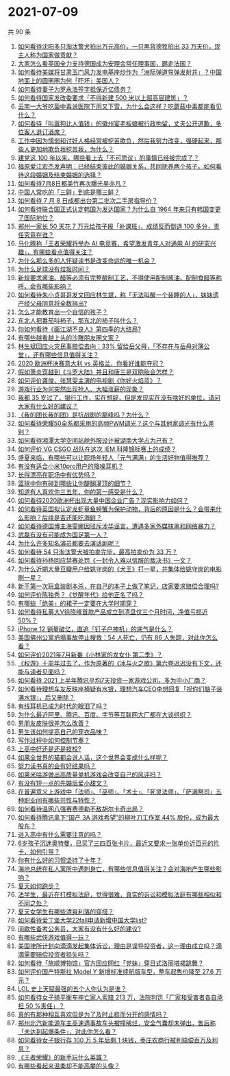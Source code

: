 # 2021-07-09

共 90 条

<!-- BEGIN -->
<!-- 最后更新时间 Fri Jul 09 2021 11:01:47 GMT+0800 (China Standard Time) -->

1. [如何看待沈阳多只淘汰警犬拍出万元高价，一只黑背德牧拍出 33
   万天价，现主人称为国家做贡献？](https://www.zhihu.com/question/470744876)
2. [大家怎么看英国全力支持德国成为安理会常任理事国，踢走法国？](https://www.zhihu.com/question/469971208)
3. [如何看待美媒将甘肃玉门风力发电基座炒作为「洲际弹道导弹发射井」？中国地面上的圆圈圈为何「吓坏」美国人？](https://www.zhihu.com/question/470699616)
4. [如何看待妻子为罗永浩签字担保近亿债务？](https://www.zhihu.com/question/470416301)
5. [如何看待国家发改委要求「不得新建 500 米以上超高层建筑」？](https://www.zhihu.com/question/470500743)
6. [云南一大爷吃菌中毒说医院下雨又下雪，为什么会这样？吃蘑菇中毒都能看见什么？](https://www.zhihu.com/question/468729753)
7. [如何看待「叫嚣狗比人值钱」的徽州宴老板娘被行政拘留，丈夫公开道歉，多位客人退订酒席？](https://www.zhihu.com/question/470671135)
8. [工作中因为懦弱和讨好人格经常被挖苦欺负，然后我努力改变，强硬起来，那些人更加地欺负我挖苦我，为什么？](https://www.zhihu.com/question/465601275)
9. [建党这 100 年以来，哪些看上去「不可思议」的事情已经被完成了？](https://www.zhihu.com/question/468798487)
10. [福原爱江宏杰发声明：已经结束彼此的婚姻关系，共同抚养两个孩子。如何看待这段婚姻及结束婚姻的选择？](https://www.zhihu.com/question/470949555)
11. [如何看待7月8日都美竹再次曝光吴亦凡？](https://www.zhihu.com/question/470964638)
12. [中国人常吃的「三鲜」到底是哪三鲜？](https://www.zhihu.com/question/22874325)
13. [如何看待 7 月 8 日成都出台第二批次二手房指导价？](https://www.zhihu.com/question/470893877)
14. [如何看待联合国正式认定韩国为发达国家？为什么自 1964
    年来只有韩国变更了国际地位？](https://www.zhihu.com/question/470577824)
15. [郑州一家长 50 天花 7 万元给孩子报「补课班」，成绩反而倒退 100
    多分，责任究竟在谁？](https://www.zhihu.com/question/470924203)
16. [马化腾称「王者荣耀将举办 AI 电竞赛，希望激发青年人对通用 AI
    的研究兴趣」，有哪些看点值得关注？](https://www.zhihu.com/question/470876217)
17. [为什么那么多的人怀疑读书是改变命运的唯一机会？](https://www.zhihu.com/question/464248567)
18. [为什么足球没有垃圾时间？](https://www.zhihu.com/question/469925636)
19. [新规要求酱油、醋等必须有完整酿制工艺，不得使用配制酱油、配制食醋等称呼，会有哪些影响？](https://www.zhihu.com/question/469064611)
20. [如何看待朱小贞哥哥发文回应林生斌，称「无法叫醒一个装睡的人」，妹妹遗产经父母同意将全数捐出?](https://www.zhihu.com/question/470995271)
21. [怎么才能教育出一个自信的孩子？](https://www.zhihu.com/question/436119718)
22. [东北人把番茄叫柿子，那东北的柿子叫什么？](https://www.zhihu.com/question/459057274)
23. [你如何看待《画江湖不良人》第四季的大结局?](https://www.zhihu.com/question/470866019)
24. [有哪些越看越上头的沙雕朋友圈文案？](https://www.zhihu.com/question/470436466)
25. [林生斌回应火灾民事赔偿去向：33%
    留给岳父母，「不存在与岳母对簿公堂」，还有哪些信息值得关注？](https://www.zhihu.com/question/470947046)
26. [2020 欧洲杯决赛意大利 vs 英格兰，你看好谁能夺冠？](https://www.zhihu.com/question/470795363)
27. [假如萧炎穿越到《斗罗大陆》并且和唐三是双胞胎会怎样？](https://www.zhihu.com/question/462157366)
28. [如何评价龚俊、张慧雯主演的电视剧《你好火焰蓝》？](https://www.zhihu.com/question/470093053)
29. [游戏行业为何突然出现抢人、大幅涨薪的现象？](https://www.zhihu.com/question/468141499)
30. [我都 35
    岁过了，银行工作，实在想辞，但是发现实在没有啥好的单位，请问大家有什么好的建议？](https://www.zhihu.com/question/463128218)
31. [《我的团长我的团》是抗战剧的巅峰吗？为什么？](https://www.zhihu.com/question/469818261)
32. [如何看待荣耀50全系都采用的高频PWM调光？这个与其他家调光有什么差别？](https://www.zhihu.com/question/470901303)
33. [如何看待湘潭大学空间站舱外服设计被湖南大学占为己有？](https://www.zhihu.com/question/470753814)
34. [如何评价 VG CSGO 战队在这次 IEM
    科隆锦标赛上的成绩？](https://www.zhihu.com/question/470734770)
35. [盛夏来临，有哪些可以让职场年轻人「元气满满」的生活好物值得推荐？](https://www.zhihu.com/question/470911340)
36. [有没有适合小米10pro用户的降噪耳机？](https://www.zhihu.com/question/461323088)
37. [长得漂亮在职场中有优势吗？](https://www.zhihu.com/question/470255707)
38. [篮球中你有碰到哪些让你醍醐灌顶的细节？](https://www.zhihu.com/question/443277713)
39. [知道有人喜欢你三五年，你的第一感受是什么？](https://www.zhihu.com/question/470307831)
40. [如何看待2020欧洲杯出现大量中国企业广告？现实影响力如何？](https://www.zhihu.com/question/470706106)
41. [如何看待英国拟认定龙虾章鱼螃蟹为保护动物，背后的原因是什么？会带来什么影响？后续是否还能吃海鲜？](https://www.zhihu.com/question/470831254)
42. [如何看待德国博主海雯娜因驳斥涉华谣言，遭遇多家外媒抹黑和网络暴力？](https://www.zhihu.com/question/470651162)
43. [武磊有没有可能成为国足第一人？](https://www.zhihu.com/question/468428816)
44. [为什么许多知名演员都要去演话剧呢？](https://www.zhihu.com/question/306573807)
45. [如何看待 54 只淘汰警犬被拍卖完毕，最高拍卖价为 33 万？](https://www.zhihu.com/question/470711293)
46. [如何看待孙杨回应禁赛处罚《一封令人难以信服的裁决书》一文？](https://www.zhihu.com/question/470784413)
47. [为什么近期大量豆瓣用户给姚守岗的《犬王》打一星，并集体给姚守岗的电影刷一星？](https://www.zhihu.com/question/470166955)
48. [新手第一次玩盒装剧本杀，在自己的本子上做了笔记，店家要求赔偿合理吗?](https://www.zhihu.com/question/470003546)
49. [如何评价陈独秀？《觉醒年代》给他正名了吗？](https://www.zhihu.com/question/464396867)
50. [有哪些「绝美」的裙子一定要在大学时期穿？](https://www.zhihu.com/question/467045821)
51. [如何看待私募大V徐晓峰首款产品成立到清盘仅三个月时间，净值亏损近
    50%？](https://www.zhihu.com/question/470665476)
52. [iPhone 12 销量破亿，直追「钉子户神机」的底气是什么？](https://www.zhihu.com/question/469976462)
53. [美国佛州公寓坍塌事故停止搜救：54 人死亡，仍有 86
    人失踪，对此你怎么看？](https://www.zhihu.com/question/470820913)
54. [如何评价2021年7月新番《小林家的龙女仆 第二季》？](https://www.zhihu.com/question/467201749)
55. [《权游》十周年过去了，作为原著的《冰与火之歌》第六卷迟迟没有下文，还能与读者见面吗？](https://www.zhihu.com/question/460647766)
56. [如何看待 2021
    上半年腾讯平均7天投资一家游戏公司，多为中小厂商？](https://www.zhihu.com/question/470225729)
57. [如何看待理想车友反映座椅疑有水银，理想汽车CEO李想回复「祝你们脑子装满水银」，后又删除？](https://www.zhihu.com/question/470245809)
58. [有线耳机已成为时代的眼泪了吗？](https://www.zhihu.com/question/469440223)
59. [为什么最近阿里、腾讯、百度、字节等互联网大厂都在大谈组织？](https://www.zhihu.com/question/470739484)
60. [男朋友皮肤很差怎么改善？](https://www.zhihu.com/question/450246545)
61. [男生该如何提高自己的穿衣品味？](https://www.zhihu.com/question/316772639)
62. [写作过程中如何控制节奏？](https://www.zhihu.com/question/22576459)
63. [上高中好还是还是技校?](https://www.zhihu.com/question/470216105)
64. [如果全世界的猫都会说人话，这个世界会变成什么样呢？](https://www.zhihu.com/question/470405386)
65. [努力读书真的会有好结果吗？](https://www.zhihu.com/question/464438743)
66. [如果米哈游做出高质量单机游戏会改变自己的风评吗？](https://www.zhihu.com/question/470139464)
67. [有没有短一点的先婚后爱小甜文？](https://www.zhihu.com/question/425137776)
68. [在普遍意义上游戏中「法师」、「巫师」、「术士」、「死灵法师」、「萨满祭司」五种职业间有哪些共性与特性？](https://www.zhihu.com/question/25585026)
69. [如何看待温网八强赛费德勒不敌胡尔卡奇出局？](https://www.zhihu.com/question/470785647)
70. [如何看待腾讯拿下“国产 3A 游戏希望”的柳叶刀工作室 44%
    股份，成为最大股东？](https://www.zhihu.com/question/470251383)
71. [进入高中有什么需要注意的吗？](https://www.zhihu.com/question/470215566)
72. [6岁孩子沉迷奥特曼，已买了三四百张卡片，最近又要求一张单价近百元的片卡，如何引导？](https://www.zhihu.com/question/470324621)
73. [你有什么好的习惯坚持了十年？](https://www.zhihu.com/question/453783511)
74. [海地总统在私人寓所中遇刺身亡，有哪些信息值得关注？会对海地产生哪些影响？](https://www.zhihu.com/question/470711943)
75. [夏天如何跑步？](https://www.zhihu.com/question/324852600)
76. [法学生，最近在打模拟法庭，觉得很难，真实的诉讼和模拟法庭有哪些相似和不同之处？](https://www.zhihu.com/question/460885189)
77. [夏天女学生有哪些清爽利落的穿搭？](https://www.zhihu.com/question/395417374)
78. [如何看待爱丁堡大学22fall申请新增中国大学list?](https://www.zhihu.com/question/470776808)
79. [间歇性备考公务员，大家有没有什么好的建议?](https://www.zhihu.com/question/469998559)
80. [有哪些武侠游戏值得一玩？](https://www.zhihu.com/question/33335885)
81. [美国律所计划向滴滴发起集体诉讼，理由是误导投资者，这一理由成立吗？滴滴需要赔偿投资者损失吗？](https://www.zhihu.com/question/470474222)
82. [如何看待「旅顺博物馆」官方回应网红「党妹」穿日式洛丽塔裙跳舞？](https://www.zhihu.com/question/470365349)
83. [如何评价国产特斯拉 Model Y 新增标准续航版车型，整车起售价降至 27.6
    万元？](https://www.zhihu.com/question/470843237)
84. [LOL 史上天赋最强的五个人你认为是谁？](https://www.zhihu.com/question/468616877)
85. [如何看待女子骑平衡车摔亡家人索赔 213 万，法院判罚「厂家和受害者各自承担 50
    %责任」？](https://www.zhihu.com/question/470594828)
86. [真的有那种相互喜欢但是为了及时止损而分开的感情吗？](https://www.zhihu.com/question/423434356)
87. [郑州北汽新能源车主高速遇事故车头被撞稀烂，安全气囊却未弹出，售后称「未达到起爆条件」，对此你怎么看？](https://www.zhihu.com/question/470624036)
88. [如何看待女子银行存 100 万 5 年后剩 1
    块钱，枣庄农商行被判赔偿百万及利息？](https://www.zhihu.com/question/470516692)
89. [《王者荣耀》的新手玩什么英雄？](https://www.zhihu.com/question/465554551)
90. [有哪些看起来温柔却不能高攀的头像？](https://www.zhihu.com/question/437369852)

<!-- END -->
